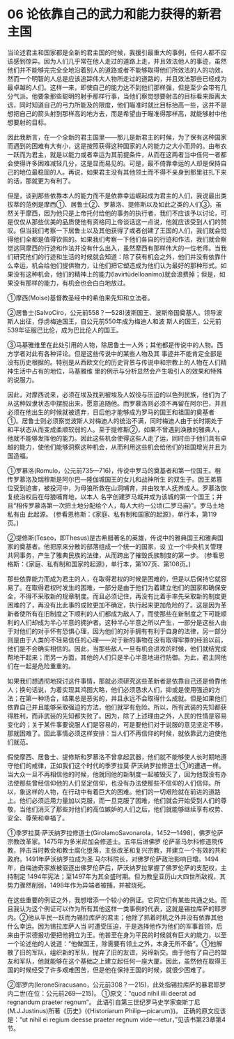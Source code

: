 # 06 论依靠自己的武力和能力获得的新君主国

当论述君主和国家都是全新的君主国的时候，我援引最重大的事例，任何人都不应该感到惊异。因为人们几乎常在他人走过的道路上走，并且效法他人的事迹，虽然他们并不能够完完全全地沿着别人的道路或者不能够取得他们所效法的人的功效。然而一个明智的人总是应该追踪伟大人物所走过的道路的，并且效法那些已经成为最卓越的人们。这样一来，即使自己的能力达不到他们那样强，但是至少会带有几分气派。他要象那些聪明的射手那样行事，当他们察觉想要射击的目标看来距离太远，同时知道自己的弓力所能及的限度，他们瞄准时就比目标抬高一些，这并不是想把自己的箭头射到那样高的地方去，而是希望由于瞄准得那样高，就能够射中他想要射的目标。

   因此我断言，在一个全新的君主国里——那儿是新君主的时候，为了保有这种国家而遇到的困难有大有小，这是按照获得这种国家的人的能力之大小而异的。由布衣一跃而为君主，就是以能力或者幸运为其前提条件，从而在这两者当中任何一者都会使得许多困难减轻几分，这是显而易见的。可是，最不倚靠幸运的人却是保持自己的地位最稳固的人。再说，如果君主没有其他领土而不得不亲身到那里驻扎下来的话，那就更为有利了。

但是，谈到那些依靠本人的能力而不是依靠幸运崛起成为君主的人们，我说最出类拔萃的范例是摩西①、居鲁士②、罗慕洛、提修斯以及如此之类的人们③。虽然关于摩西，因为他只是上帝托付给他的事务的执行者，我们不应该予以讨论，可是仅仅从那些优美的品质使他有资格同上帝谈话这一点说，他就应该受到人们的赞叹。但当我们考察一下居鲁士以及其他获得了或者创建了王国的人们，我们就会觉得他们全都是值得钦佩的。如果我们考察一下他们各自的行迹和作法，我们就会察觉这同摩西的行迹和作法并没有什么出入，虽然摩西有那样伟大的一位老师。当我们研究他们的行迹和生活的时候就会知道：除了获有机会之外，他们并没有依靠什么幸运，机会给他们提供物力，让他们把它塑造成为他们认为最好的那种形式。如果没有这种机会，他们的精神上的能力(lavirtùdelloanimo)就会浪费掉；但是，如果没有那样的能力，有机会也会白白地放过。

①摩西(Moise)基督教圣经中的希伯来先知和立法者。

②居鲁士(SalvoCiro，公元前558？—528)波斯国王、波斯帝国奠基人。领导波斯人出征，俘虏梅迪国王，自公元前550年成为梅迪人和波    斯人的国王，公元前539年征服巴比伦，成为巴比伦人的国王。

③马基雅维里在此处引用的人物，除居鲁士一人外；其他都是传说中的人物。西方学者对此有各种评论。但是这些传说中的某些人物及其    事迹并不能肯定全部是没有历史根据的。特别是从西欧文化的历史背景与传说中和宗教上的人物在人们精神生活中占有的地位，马基雅维    里的例示与分析显然会产生吸引人的效果和特殊的说服力。

因此，对摩西说来，必须在埃及找到被埃及人奴役与压迫的以色列民族，他们为了从这种奴隶状态中摆脱出来，愿意追随他。而罗慕洛则必须不再留在阿尔巴，并且必须在他出生的时候就被遗弃，日后他才能够成为罗马的国王和祖国的奠基者①。居鲁士则必须察觉波斯人对梅迪人的统治不满，同时梅迪人由于长时期处于和平状态从而变成柔顺软弱的人。至于提修斯②，如果不曾遇到涣散的雅典人，他就不能够发挥他的能力。因此这些机会使得这些人走了运，同时由于他们具有卓越的能力，使他们能够洞察这种机会，从而利用这些机会给他们的祖国增光并且为国造福。

①罗慕洛(Romulo，公元前735—716)，传说中罗马的奠基者和第一位国王。相传罗慕洛及瑞穆斯是阿尔巴—隆伽城国王的女儿和战神所生    的双生子。因王弟篡位受到迫害，被投河中，为母狼所救在山洞哺育，并由牧羊人抚养成人。罗慕洛恢复统治权后在母狼哺育地，以本人    名字创建罗马城并成为该城的第一个国王；并且“相传罗慕洛第一次把土地分配给个人，每人大约一公顷(二罗马亩)”。罗马土地私有由    此起源。
(参看恩格斯：《家庭、私有制和国家的起源》，单行本，第119页。)

②提修斯(Teseo，即Thesus)是古希腊著名的英雄，传说中的雅典国王和雅典国家的奠基者。他把原来分散的部落组成一个统一的国家，设     立一个中央机关管理共同事务，产生了雅典民族的法律，从而跨出了摧毁氏族制度的第一步。
(参看恩格斯：《家庭、私有制和国家的起源》，单行本，第107页、第108页。)

那些依靠能力而成为君主的人，在取得君权的时候是困难的，但是以后保持它就容易了。在取得君权时发生的困难，一部分是由于他们为着建立他们的国家和确保安全，不得不采取新的规章制度。而且必须记住，再没有比着手率先采取新的制度更困难的了，再没有比此事的成败更加不确定，执行起来更加危险的了。这是因为革新者使所有在旧制度之下顺利的人们都成为敌人了，而使那些在新制度之下可能顺利的人们却成为半心半意的拥护者。这种半心半意之所以产生，一部分是这些人由于对他们的对手怀有恐惧心理，因为他们的对手拥有有利于自身的法律，另一部分则是由于人类的不轻易信任的心理——对于新的事物在没有取得牢靠的经验以前，他们是不会确实相信的。因此，当那些敌人一旦有机会进攻的时候，他们就结党成帮地干起来；而另一方面，其他的人们只是半心半意地进行防御。为此，君主同他们在一起是危险重重的。

如果我们想透彻地探讨这件事情，那就必须研究这些革新者是依靠自己还是倚靠他人；换句话说，为着实现其鸿图大略，他们必须恳求人们，抑或是使用强迫的方法；在第一种场合，结果总是恶劣的，并且永远不会取得什么成就。但是如果他们依靠自己并且能够采取强迫的方法，他们就罕有危险。所以，所有武装的先知都获得胜利，而非武装的先知都失败了。因为，除了上述理由之外，人民的性情是容易变化的；关于某件事要说服人们是容易的，可是要他们对于说服的意见坚定不移，那就困难了。因此事情必须这样安排：当人们不再信仰的时候，就依靠武力迫使他们就范。

假使摩西、居鲁士、提修斯和罗慕洛不曾拿起武器，他们就不能够使人长时期地遵守他们的戒律，正如我们这个时代的季罗拉莫·萨沃纳罗拉修道士①的遭遇一样。当大众一旦不再相信他的时候，他就同他的新制度一起被毁灭了，因为他既没有办法使那些曾经信仰他的人们坚定信仰，也没有办法使那些不信仰的人们信仰。所以，象这样的人物，在行动中有着巨大的困难。他们的一切艰险就在前进的道路上。他们必须运用力量加以克服，而一旦克服了困难，他们就会开始受到人们的尊敬，当他们消灭了那些对他们的高位嫉妒的人们之后，他们就能够继续享有权势、安全、尊荣和幸福了。

①季罗拉莫·萨沃纳罗拉修道士(GirolamoSavonarola，1452—1498)，佛罗伦萨宗教改革家。1475年为多米尼加会修道士。五年后进佛罗    伦萨圣马尔科修道院传教，抨击当时教会和教士腐化堕落，主张改革和复兴宗教，并建立一个有效的共和政府。1491年萨沃纳罗拉成为圣    马尔科院长，对佛罗伦萨政治影响日增。1494年，自梅迪奇家族被驱逐出佛罗伦萨后，萨沃纳罗拉掌握了佛罗伦萨的支配权，主持制定    1494年宪法；至1497年为其全盛时期。但为教皇亚历山大四世所敌视，其势力骤然削弱，1498年作为异端者被捕，并被烧死。

在这些重要的例证之外，我想增添一个较小的例证。它同它们有某些共通之处。而且我认为这个例证可以作为所有其他这样一类事例的代表，这就是锡拉库萨的耶罗内。②他从平民一跃而为锡拉库萨的君主；他除了抓着时机之外并没有依靠其他什么幸运。因为锡拉库萨人当    时遭受压迫，于是选择他作为他们的军事首领，后来由于崇德报功便把他拥立为王。他甚至在身为平民的时候就有巨大的能力，以至一个论述他的人说道：“他做国王，除需要有领土之外，本身无所不备”。①他解散了旧的军队，组织新的军队，抛弃了旧的友谊，另缔新交。由于他有了自己的盟友和军队，他就能够在这个基础之上建立起任何一座大厦。因此，虽然他在取得王国的时候经受了许多艰难困苦，但是他在保持王国的时候，就很少困难了。

②耶罗内(IeroneSiracusano，公元前308？—215)，此处指锡拉库萨的暴君耶罗内二世(在位：公元前269—215)。
①原文：“quod nihil illi deerat ad regnandum praeter regnum”。
此语引自第三世纪罗马史学家查斯丁尼(M.J.Justinus)所著《历史》(《Historiarum Philip—picarum》)。
正确的原文应该是：“ut nihil ei regium deesse praeter regnum vide—retur，”见该书第23章第4节。
